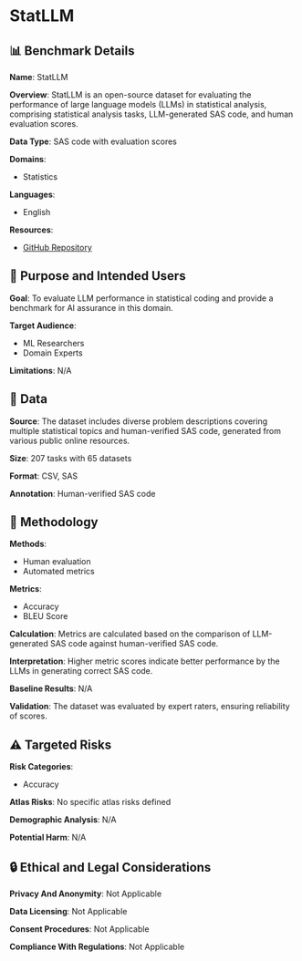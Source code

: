 # StatLLM

## 📊 Benchmark Details

**Name**: StatLLM

**Overview**: StatLLM is an open-source dataset for evaluating the performance of large language models (LLMs) in statistical analysis, comprising statistical analysis tasks, LLM-generated SAS code, and human evaluation scores.

**Data Type**: SAS code with evaluation scores

**Domains**:
- Statistics

**Languages**:
- English

**Resources**:
- [GitHub Repository](https://github.com/yili-hong/StatLLM)

## 🎯 Purpose and Intended Users

**Goal**: To evaluate LLM performance in statistical coding and provide a benchmark for AI assurance in this domain.

**Target Audience**:
- ML Researchers
- Domain Experts

**Limitations**: N/A

## 💾 Data

**Source**: The dataset includes diverse problem descriptions covering multiple statistical topics and human-verified SAS code, generated from various public online resources.

**Size**: 207 tasks with 65 datasets

**Format**: CSV, SAS

**Annotation**: Human-verified SAS code

## 🔬 Methodology

**Methods**:
- Human evaluation
- Automated metrics

**Metrics**:
- Accuracy
- BLEU Score

**Calculation**: Metrics are calculated based on the comparison of LLM-generated SAS code against human-verified SAS code.

**Interpretation**: Higher metric scores indicate better performance by the LLMs in generating correct SAS code.

**Baseline Results**: N/A

**Validation**: The dataset was evaluated by expert raters, ensuring reliability of scores.

## ⚠️ Targeted Risks

**Risk Categories**:
- Accuracy

**Atlas Risks**:
No specific atlas risks defined

**Demographic Analysis**: N/A

**Potential Harm**: N/A

## 🔒 Ethical and Legal Considerations

**Privacy And Anonymity**: Not Applicable

**Data Licensing**: Not Applicable

**Consent Procedures**: Not Applicable

**Compliance With Regulations**: Not Applicable
